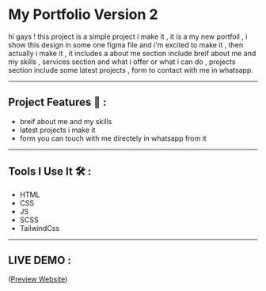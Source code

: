 # My Portfolio Version 2

hi gays ! this project is a simple project i make it , it is a my new portfoil , i show this design in some one figma file and i'm excited to make it , then actually i make it , it includes a about me section include breif about me and my skills , services section and what i offer or what i can do , projects section include some latest projects , form to contact with me in whatsapp.

---

## Project Features 🚀 : 
- breif about me and my skills
- latest projects i make it
- form you can touch with me directely in whatsapp from it

--- 

## Tools I Use It 🛠️ : 
- HTML
- CSS
- JS
- SCSS
- TailwindCss

---

## LIVE DEMO : 
([Preview Website](https://my-protfolio-v2.netlify.app/))
